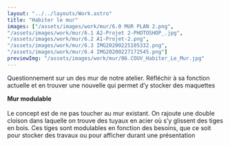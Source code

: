 ```yaml
---
layout: "../../layouts/Work.astro"
title: "Habiter le mur"
images: ["/assets/images/work/mur/6.0 MUR PLAN 2.png",
"/assets/images/work/mur/6.1 A2-Projet 2-PHOTOSHOP_.jpg",
"/assets/images/work/mur/6.2 A1-Projet-2.png",
"/assets/images/work/mur/6.3 IMG20200225105332.png",
"/assets/images/work/mur/6.4 IMG20200227172545.png"]
previewImg: "/assets/images/work/mur/06.COUV_Habiter_Le_Mur.jpg"
---
```


Questionnement sur un des mur de notre atelier.
Réfléchir à sa fonction actuelle et en trouver une nouvelle
qui permet d’y stocker des maquettes

**Mur modulable**
<br />
<br />
Le concept est de ne pas toucher au mur existant. On rajoute une double cloison dans laquelle on trouve des tuyaux en acier où s’y glissent des tiges en bois. Ces tiges sont modulables en fonction des besoins, que ce soit pour stocker des travaux ou pour afficher durant une présentation